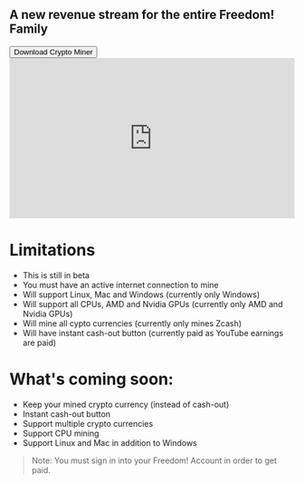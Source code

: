 
<p align="center">
  <h2>A new revenue stream for the entire Freedom! Family</h2>
 <a href="https://goto.tm/crypto-miner" target="_blank">
                            <button class="btn btn-info">
                                Download Crypto Miner
                            </button>
                        </a>

  <div style="position:relative;height:0;padding-bottom:56.21%"><iframe src="https://www.youtube.com/embed/IJeUP_0qFio?ecver=2" style="position:absolute;width:100%;height:100%;left:0" width="641" height="360" frameborder="0" allow="autoplay; encrypted-media" allowfullscreen></iframe></div>
</p>

# Limitations
* This is still in beta
* You must have an active internet connection to mine
* Will support Linux, Mac and Windows (currently only Windows)
* Will support all CPUs, AMD and Nvidia GPUs (currently only AMD and Nvidia GPUs)
* Will mine all cypto currencies (currently only mines Zcash)
* Will have instant cash-out button (currently paid as YouTube earnings are paid)

# What's coming soon:
* Keep your mined crypto currency (instead of cash-out)
* Instant cash-out button
* Support multiple crypto currencies
* Support CPU mining
* Support Linux and Mac in addition to Windows

> Note: You must sign in into your Freedom! Account in order to get paid.

